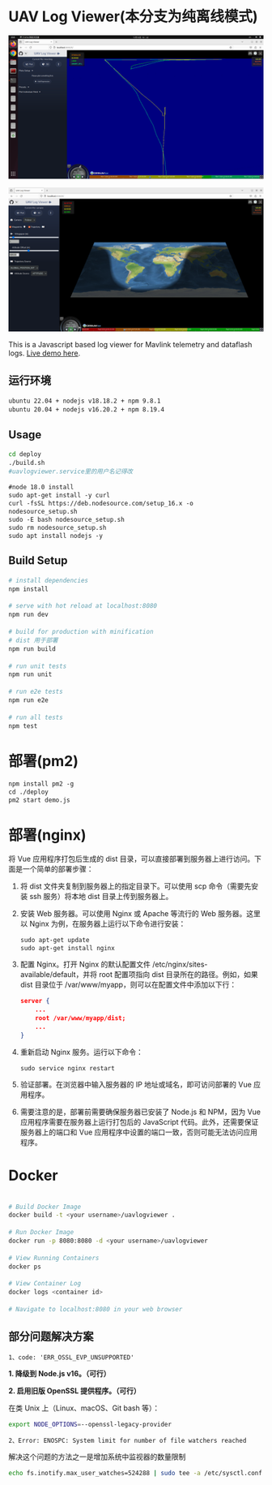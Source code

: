 # UAV Log Viewer(本分支为纯离线模式)

![log seeking](demo.png "Logo Title Text 1")

![log seeking](demo2.png "Logo Title Text 1")

 This is a Javascript based log viewer for Mavlink telemetry and dataflash logs.
 [Live demo here](http://plot.ardupilot.org).

## 运行环境

```bash
ubuntu 22.04 + nodejs v18.18.2 + npm 9.8.1
ubuntu 20.04 + nodejs v16.20.2 + npm 8.19.4
```

## Usage

```bash
cd deploy
./build.sh
#uavlogviewer.service里的用户名记得改
```

```shell
#node 18.0 install
sudo apt-get install -y curl
curl -fsSL https://deb.nodesource.com/setup_16.x -o nodesource_setup.sh
sudo -E bash nodesource_setup.sh
sudo rm nodesource_setup.sh
sudo apt install nodejs -y
```

## Build Setup

``` bash
# install dependencies
npm install

# serve with hot reload at localhost:8080
npm run dev

# build for production with minification
# dist 用于部署
npm run build

# run unit tests
npm run unit

# run e2e tests
npm run e2e

# run all tests
npm test
```

# 部署(pm2)

```shell
npm install pm2 -g
cd ./deploy
pm2 start demo.js
```

# 部署(nginx)

将 Vue 应用程序打包后生成的 dist 目录，可以直接部署到服务器上进行访问。下面是一个简单的部署步骤：

1. 将 dist 文件夹复制到服务器上的指定目录下。可以使用 scp 命令（需要先安装 ssh 服务）将本地 dist 目录上传到服务器上。

2. 安装 Web 服务器。可以使用 Nginx 或 Apache 等流行的 Web 服务器。这里以 Nginx 为例，在服务器上运行以下命令进行安装：

   ```shell
   sudo apt-get update
   sudo apt-get install nginx
   ```

3. 配置 Nginx。打开 Nginx 的默认配置文件 /etc/nginx/sites-available/default，并将 root 配置项指向 dist 目录所在的路径。例如，如果 dist 目录位于 /var/www/myapp，则可以在配置文件中添加以下行：

   ```json
   server {
       ...
       root /var/www/myapp/dist;
       ...
   }
   ```

4. 重新启动 Nginx 服务。运行以下命令：

   ```shell
   sudo service nginx restart
   ```

5. 验证部署。在浏览器中输入服务器的 IP 地址或域名，即可访问部署的 Vue 应用程序。

6. 需要注意的是，部署前需要确保服务器已安装了 Node.js 和 NPM，因为 Vue 应用程序需要在服务器上运行打包后的 JavaScript 代码。此外，还需要保证服务器上的端口和 Vue 应用程序中设置的端口一致，否则可能无法访问应用程序。

# Docker

``` bash

# Build Docker Image
docker build -t <your username>/uavlogviewer .

# Run Docker Image
docker run -p 8080:8080 -d <your username>/uavlogviewer

# View Running Containers
docker ps

# View Container Log
docker logs <container id>

# Navigate to localhost:8080 in your web browser

```

## 部分问题解决方案

```
1、code: 'ERR_OSSL_EVP_UNSUPPORTED'
```

**1. 降级到 Node.js v16。（可行）**

**2. 启用旧版 OpenSSL 提供程序。（可行）**

在类 Unix 上（Linux、macOS、Git bash 等）：

```bash
export NODE_OPTIONS=--openssl-legacy-provider
```

```
2、Error: ENOSPC: System limit for number of file watchers reached
```
解决这个问题的方法之一是增加系统中监视器的数量限制
```bash
echo fs.inotify.max_user_watches=524288 | sudo tee -a /etc/sysctl.conf && sudo sysctl -p
```